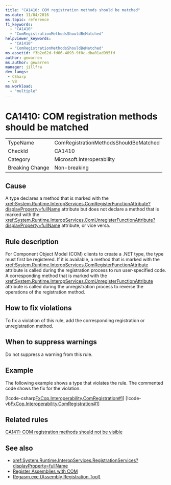 ```yaml
---
title: "CA1410: COM registration methods should be matched"
ms.date: 11/04/2016
ms.topic: reference
f1_keywords:
  - "CA1410"
  - "ComRegistrationMethodsShouldBeMatched"
helpviewer_keywords:
  - "CA1410"
  - "ComRegistrationMethodsShouldBeMatched"
ms.assetid: f3b2e62d-fd66-4093-9f0c-dba01ad995fd
author: gewarren
ms.author: gewarren
manager: jillfra
dev_langs:
 - CSharp
 - VB
ms.workload:
  - "multiple"
---
```

# CA1410: COM registration methods should be matched

|||
|-|-|
|TypeName|ComRegistrationMethodsShouldBeMatched|
|CheckId|CA1410|
|Category|Microsoft.Interoperability|
|Breaking Change|Non-breaking|

## Cause

A type declares a method that is marked with the <xref:System.Runtime.InteropServices.ComRegisterFunctionAttribute?displayProperty=fullName> attribute but does not declare a method that is marked with the <xref:System.Runtime.InteropServices.ComUnregisterFunctionAttribute?displayProperty=fullName> attribute, or vice versa.

## Rule description

For Component Object Model (COM) clients to create a .NET type, the type must first be registered. If it is available, a method that is marked with the <xref:System.Runtime.InteropServices.ComRegisterFunctionAttribute> attribute is called during the registration process to run user-specified code. A corresponding method that is marked with the <xref:System.Runtime.InteropServices.ComUnregisterFunctionAttribute> attribute is called during the unregistration process to reverse the operations of the registration method.

## How to fix violations

To fix a violation of this rule, add the corresponding registration or unregistration method.

## When to suppress warnings

Do not suppress a warning from this rule.

## Example

The following example shows a type that violates the rule. The commented code shows the fix for the violation.

[!code-csharp[FxCop.Interoperability.ComRegistration#1](../code-quality/codesnippet/CSharp/ca1410-com-registration-methods-should-be-matched_1.cs)]
[!code-vb[FxCop.Interoperability.ComRegistration#1](../code-quality/codesnippet/VisualBasic/ca1410-com-registration-methods-should-be-matched_1.vb)]

## Related rules

[CA1411: COM registration methods should not be visible](../code-quality/ca1411-com-registration-methods-should-not-be-visible.md)

## See also

- <xref:System.Runtime.InteropServices.RegistrationServices?displayProperty=fullName>
- [Register Assemblies with COM](/dotnet/framework/interop/registering-assemblies-with-com)
- [Regasm.exe (Assembly Registration Tool)](/dotnet/framework/tools/regasm-exe-assembly-registration-tool)